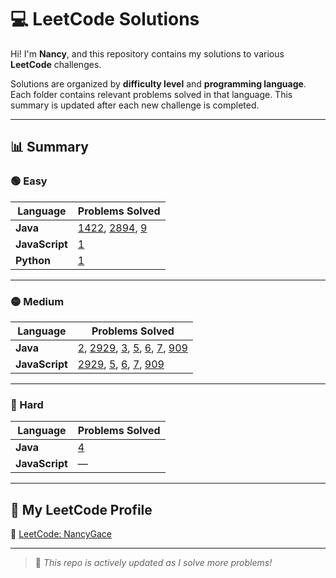 # 💻 LeetCode Solutions

Hi! I'm **Nancy**, and this repository contains my solutions to various **LeetCode** challenges.

Solutions are organized by **difficulty level** and **programming language**. Each folder contains relevant problems solved in that language. This summary is updated after each new challenge is completed.

---

## 📊 Summary

### 🟢 Easy

| Language      | Problems Solved |
|---------------|------------------|
| **Java**       | [1422](https://github.com/sweetyeo/LeetCode-Solutions/blob/main/Easy/Java/1422_Maximum_Score_After_Splitting_a_String.java), [2894](https://github.com/sweetyeo/LeetCode-Solutions/blob/main/Easy/Java/2894_Divisible_and_Non_Divisible_Sums_Difference.java), [9](https://github.com/sweetyeo/LeetCode-Solutions/blob/main/Easy/Java/9_Palindrome_Number.java) |
| **JavaScript** | [1](https://github.com/sweetyeo/LeetCode-Solutions/blob/main/Easy/JavaScript/1_Two_Sum.js) |
| **Python**     | [1](https://github.com/sweetyeo/LeetCode-Solutions/blob/main/Easy/Python/1_Two_Sum.py) |

---

### 🟡 Medium

| Language      | Problems Solved |
|---------------|------------------|
| **Java**       | [2](https://github.com/sweetyeo/LeetCode-Solutions/blob/main/Medium/Java/2_Add_Two_Numbers.java), [2929](https://github.com/sweetyeo/LeetCode-Solutions/blob/main/Medium/Java/2929_Distribute_Candies_Among_Children_II.java), [3](https://github.com/sweetyeo/LeetCode-Solutions/blob/main/Medium/Java/3_Longest_Substring_Without_Repeating_Characters.java), [5](https://github.com/sweetyeo/LeetCode-Solutions/blob/main/Medium/Java/5_Longest_Palindromic_Substring.java), [6](https://github.com/sweetyeo/LeetCode-Solutions/blob/main/Medium/Java/6_Zigzag_Conversion.java), [7](https://github.com/sweetyeo/LeetCode-Solutions/blob/main/Medium/Java/7_Reverse_Integer.java), [909](https://github.com/sweetyeo/LeetCode-Solutions/blob/main/Medium/Java/909_Snakes_and_Ladders.java) |
| **JavaScript** | [2929](https://github.com/sweetyeo/LeetCode-Solutions/blob/main/Medium/JavaScript/2929_Distribute_Candies_Among_Children_II.js), [5](https://github.com/sweetyeo/LeetCode-Solutions/blob/main/Medium/JavaScript/5_Longest_Palindromic_Substring.js), [6](https://github.com/sweetyeo/LeetCode-Solutions/blob/main/Medium/JavaScript/6_Zigzag_Conversion.js), [7](https://github.com/sweetyeo/LeetCode-Solutions/blob/main/Medium/JavaScript/7_Reverse_Integer.js), [909](https://github.com/sweetyeo/LeetCode-Solutions/blob/main/Medium/JavaScript/909_Snakes_and_Ladders.js) |

---

### 🔴 Hard

| Language      | Problems Solved |
|---------------|------------------|
| **Java**       | [4](https://github.com/sweetyeo/LeetCode-Solutions/blob/main/Hard/Java/4_Median_of_Two_Sorted_Arrays.java) |
| **JavaScript** | — |


---

## 🔗 My LeetCode Profile

🧩 [LeetCode: NancyGace](https://leetcode.com/NancyGace)


---

> 🚧 *This repo is actively updated as I solve more problems!*  
